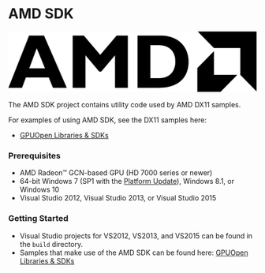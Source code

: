 # AMD SDK
<img src="media/amd_logo_black.png" width="512" height="123" />

The AMD SDK project contains utility code used by AMD DX11 samples.

For examples of using AMD SDK, see the DX11 samples here:

* [GPUOpen Libraries & SDKs](https://github.com/GPUOpen-LibrariesAndSDKs/)

### Prerequisites
* AMD Radeon&trade; GCN-based GPU (HD 7000 series or newer)
* 64-bit Windows 7 (SP1 with the [Platform Update](https://msdn.microsoft.com/en-us/library/windows/desktop/jj863687.aspx)), Windows 8.1, or Windows 10
* Visual Studio 2012, Visual Studio 2013, or Visual Studio 2015

### Getting Started
* Visual Studio projects for VS2012, VS2013, and VS2015 can be found in the `build` directory.
* Samples that make use of the AMD SDK can be found here: [GPUOpen Libraries & SDKs](https://github.com/GPUOpen-LibrariesAndSDKs/)
